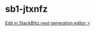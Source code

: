 # sb1-jtxnfz

[Edit in StackBlitz next generation editor ⚡️](https://stackblitz.com/~/github.com/Kissimoney2023/sb1-jtxnfz)